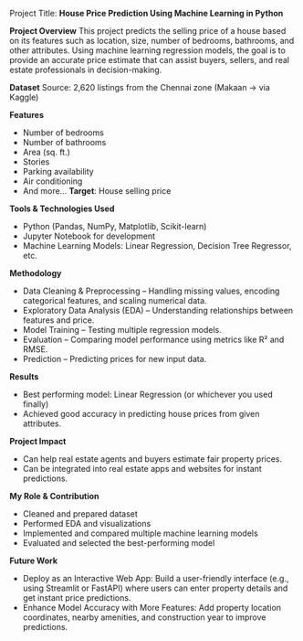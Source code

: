 Project Title: **House Price Prediction Using Machine Learning in Python**
 
**Project Overview**
This project predicts the selling price of a house based on its features such as location, size, number of bedrooms, bathrooms, and other attributes. Using machine learning regression models, the goal is to provide an accurate price estimate that can assist buyers, sellers, and real estate professionals in decision-making.

**Dataset**
Source: 2,620 listings from the Chennai zone (Makaan → via Kaggle)

**Features**
- Number of bedrooms
- Number of bathrooms
- Area (sq. ft.)
- Stories
- Parking availability
- Air conditioning
- And more...
**Target**: House selling price

**Tools & Technologies Used**
- Python (Pandas, NumPy, Matplotlib, Scikit-learn)
- Jupyter Notebook for development
- Machine Learning Models: Linear Regression, Decision Tree Regressor, etc.

**Methodology**
- Data Cleaning & Preprocessing – Handling missing values, encoding categorical features, and scaling numerical data.
- Exploratory Data Analysis (EDA) – Understanding relationships between features and price.
- Model Training – Testing multiple regression models.
- Evaluation – Comparing model performance using metrics like R² and RMSE.
- Prediction – Predicting prices for new input data.

**Results**
- Best performing model: Linear Regression (or whichever you used finally)
- Achieved good accuracy in predicting house prices from given attributes.

**Project Impact**
- Can help real estate agents and buyers estimate fair property prices.
- Can be integrated into real estate apps and websites for instant predictions.

**My Role & Contribution**
- Cleaned and prepared dataset
- Performed EDA and visualizations
- Implemented and compared multiple machine learning models
- Evaluated and selected the best-performing model

**Future Work**
- Deploy as an Interactive Web App: Build a user-friendly interface (e.g., using Streamlit or FastAPI) where users can enter property details and get instant price predictions.
- Enhance Model Accuracy with More Features: Add property location coordinates, nearby amenities, and construction year to improve predictions.

